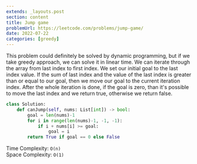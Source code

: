 ```yaml
---
extends: _layouts.post
section: content
title: Jump game
problemUrl: https://leetcode.com/problems/jump-game/
date: 2022-07-22
categories: [greedy]
---
```


This problem could definitely be solved by dynamic programming, but if we take greedy approach, we can solve it in linear time. We can iterate through the array from last index to first index. We set our initial goal to the last index value. If the sum of last index and the value of the last index is greater than or equal to our goal, then we move our goal to the current iteration index. After the whole iteration is done, if the goal is zero, than it's possible to move the last index and we return true, otherwise we return false.

```python
class Solution:
    def canJump(self, nums: List[int]) -> bool:
        goal = len(nums)-1
        for i in range(len(nums)-1, -1, -1):
            if i + nums[i] >= goal:
                goal = i
        return True if goal == 0 else False
```

Time Complexity: `O(n)` <br/>
Space Complexity: `O(1)`